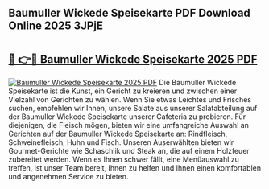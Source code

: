 ## Baumuller Wickede Speisekarte PDF Download Online 2025 3JPjE

# <h2><a href="http://gc6oqr.nevu.top/?p=Baumuller+Wickede+Speisekarte">🔗 👉🔴 Baumuller Wickede Speisekarte 2025 PDF</a></h2>

[![Baumuller Wickede Speisekarte 2025 PDF](https://i.imgur.com/dBaPXMq.png)](http://gc6oqr.nevu.top/?p=Baumuller+Wickede+Speisekarte)
Die Baumuller Wickede Speisekarte ist die Kunst, ein Gericht zu kreieren und zwischen einer Vielzahl von Gerichten zu wählen. Wenn Sie etwas Leichtes und Frisches suchen, empfehlen wir Ihnen, unsere Salate aus unserer Salatabteilung auf der Baumuller Wickede Speisekarte unserer Cafeteria zu probieren. Für diejenigen, die Fleisch mögen, bieten wir eine umfangreiche Auswahl an Gerichten auf der Baumuller Wickede Speisekarte an: Rindfleisch, Schweinefleisch, Huhn und Fisch. Unseren Auserwählten bieten wir Gourmet-Gerichte wie Schaschlik und Steak an, die auf einem Holzfeuer zubereitet werden. Wenn es Ihnen schwer fällt, eine Menüauswahl zu treffen, ist unser Team bereit, Ihnen zu helfen und Ihnen einen komfortablen und angenehmen Service zu bieten.
